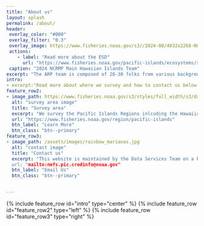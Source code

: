 ```yaml
---
title: "About us"
layout: splash
permalink: /about/
header: 
 overlay_color: "#000"
 overlay_filter: "0.3"
 overlay_image: https://www.fisheries.noaa.gov/s3//2024-08/4032x2268-NCRMP-crew-Hawaii-Fisheries-PIFSC.jpg
 actions:
    - label: "Read more about the ESD"
      url: "https://www.fisheries.noaa.gov/pacific-islands/ecosystems/surveying-vast-pacific-ocean"
 caption: "2024 NCRMP Main Hawaiian Islands Team"
excerpt: "The ARP team is composed of 20-30 folks from various backgrounds, divided into technicians, coordinators, analysts, lead scientists, project managers, operations, and data managers/app developers."
intro:  
- excerpt:"Read more about where we survey and how to contact us below."
feature_row2:
- image_path: https://www.fisheries.noaa.gov/s3/styles/full_width/s3/dam-migration/pifsc.png?itok=SmTJPyV8
  alt: "survey area image"
  title: "Survey area"
  excerpt: "We survey the Pacific Islands Regions inlcuding the Hawaiian Archipelago, the Mariana Archipelago, American Samoa, and Pacific Remote Island Areas.  We conduct multidisciplinary research and monitoring of shallow-water coral reef ecosystems with some of our datastreams starting as early as 2013. Projects include: the National Coral Reef Monitoring Program (NCRMP), Land-based sources of polllution (LBSP), and more. Because humans are a key part of the ecosystem, the PIFSC science center's research outside of our program includes the social, cultural, and economic aspects of fishery and resource management decisions."
  url: "https://www.fisheries.noaa.gov/region/pacific-islands"
  btn_label: "Learn More"
  btn_class: "btn--primary"
feature_row3:
- image_path: /assets/images/rainbow_marianas.jpg
  alt: "contact image"
  title: "Contact us"
  excerpt: "This website is maintained by the Data Services Team on a PIFSC github repository using minimal-mistakes jekyll theme.
  url: "mailto:nmfs.pic.credinfo@noaa.gov"
  btn_label: "Email Us"
  btn_class: "btn--primary"


---
```

{% include feature_row id="intro" type="center" %}
{% include feature_row id="feature_row2" type="left" %}
{% include feature_row id="feature_row3" type="right" %}